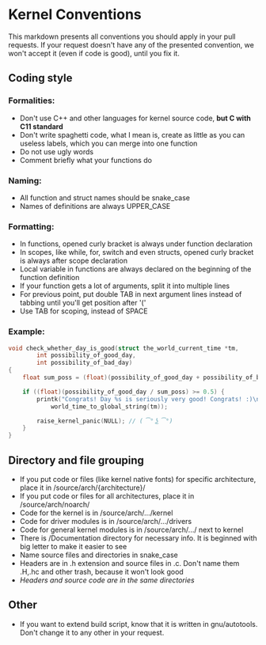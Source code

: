 # Kernel Conventions
This markdown presents all conventions you should apply in your pull requests.
If your request doesn't have any of the presented convention, we won't accept it (even if code is good), until you fix it.


## Coding style
### Formalities:
- Don't use C++ and other languages for kernel source code, **but C with C11 standard**
- Don't write spaghetti code, what I mean is, create as little as you can useless labels, which you can merge into one function
- Do not use ugly words
- Comment briefly what your functions do

### Naming:
- All function and struct names should be snake_case
- Names of definitions are always UPPER_CASE

### Formatting:
- In functions, opened curly bracket is always under function declaration
- In scopes, like while, for, switch and even structs, opened curly bracket is always after scope declaration
- Local variable in functions are always declared on the beginning of the function definition
- If your function gets a lot of arguments, split it into multiple lines
- For previous point, put double TAB in next argument lines instead of tabbing until you'll get position after '('
- Use TAB for scoping, instead of SPACE


### Example:

```c
void check_whether_day_is_good(struct the_world_current_time *tm,
		int possibility_of_good_day,
		int possibility_of_bad_day)
{
	float sum_poss = (float)(possibility_of_good_day + possibility_of_bad_day);

	if ((float)(possibility_of_good_day / sum_poss) >= 0.5) {
		printk("Congrats! Day %s is seriously very good! Congrats! :)\n", 
			world_time_to_global_string(tm));

		raise_kernel_panic(NULL); // ( ͡° ͜ʖ ͡°)
	}
}
```

## Directory and file grouping
- If you put code or files (like kernel native fonts) for specific architecture, place it in /source/arch/{architecture}/
- If you put code or files for all architectures, place it in /source/arch/noarch/
- Code for the kernel is in /source/arch/.../kernel
- Code for driver modules is in /source/arch/.../drivers
- Code for general kernel modules is in /source/arch/.../ next to kernel
- There is /Documentation directory for necessary info. It is beginned with big letter to make it easier to see
- Name source files and directories in snake_case
- Headers are in .h extension and source files in .c. Don't name them .H,.hc and other trash, because it won't look good
- *Headers and source code are in the same directories*

## Other
- If you want to extend build script, know that it is written in gnu/autotools. Don't change it to any other in your request.
